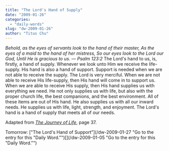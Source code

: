 ```yaml
---
title: "The Lord's Hand of Supply"
date: "2009-01-26"
categories: 
  - "daily-words"
slug: "dw-2009-01-26"
author: "Titus Chu"
---
```


_Behold, as the eyes of servants look to the hand of their master, As the eyes of a maid to the hand of her mistress, So our eyes look to the Lord our God, Until He is gracious to us. — Psalm 123:2_ The Lord's hand to us, is, firstly, a hand of supply. Whenever we look unto Him we receive the life-supply. His hand is also a hand of support. Support is needed when we are not able to receive the supply. The Lord is very merciful. When we are not able to receive His life-supply, then His hand will come in to support us. When we are able to receive His supply, then His hand supplies us with everything we need. He not only supplies us with life, but also with the proper church life, the best companions, and the best environment. All of these items are out of His hand. He also supplies us with all our inward needs. He supplies us with life, light, strength, and enjoyment. The Lord's hand is a hand of supply that meets all of our needs.

Adapted from [_The Journey of Life_](/book-journey-of-life "Go to the entry for this book."), page 37.

Tomorrow: ["The Lord's Hand of Support”](/dw-2009-01-27 "Go to the entry for this "Daily Word."")[](/dw-2009-01-05 "Go to the entry for this "Daily Word."")
